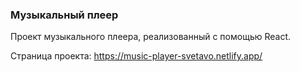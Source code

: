  ### Музыкальный плеер

 Проект музыкального плеера, реализованный с помощью React. 

 Страница проекта: 
 https://music-player-svetavo.netlify.app/
